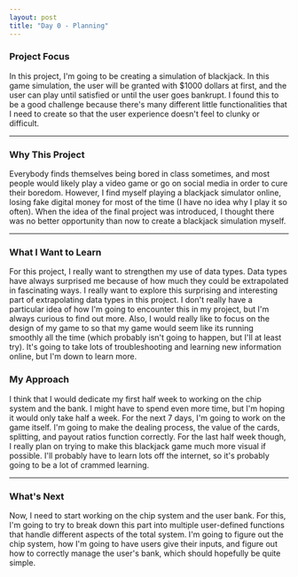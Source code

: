 ```yaml
---
layout: post
title: "Day 0 - Planning"
---
```


### Project Focus

In this project, I'm going to be creating a simulation of blackjack. In this game simulation, the user will be granted with $1000 dollars at first, and the user can play until satisfied or until the user goes bankrupt. I found this to be a good challenge because there's many different little functionalities that I need to create so that the user experience doesn't feel to clunky or difficult.

---

### Why This Project 

Everybody finds themselves being bored in class sometimes, and most people would likely play a video game or go on social media in order to cure their boredom. However, I find myself playing a blackjack simulator online, losing fake digital money for most of the time (I have no idea why I play it so often). When the idea of the final project was introduced, I thought there was no better opportunity than now to create a blackjack simulation myself.

---

### What I Want to Learn

For this project, I really want to strengthen my use of data types. Data types have always surprised me because of how much they could be extrapolated in fascinating ways. I really want to explore this surprising and interesting part of extrapolating data types in this project. I don't really have a particular idea of how I'm going to encounter this in my project, but I'm always curious to find out more. Also, I would really like to focus on the design of my game to so that my game would seem like its running smoothly all the time (which probably isn't going to happen, but I'll at least try). It's going to take lots of troubleshooting and learning new information online, but I'm down to learn more.



### My Approach 

I think that I would dedicate my first half week to working on the chip system and the bank. I might have to spend even more time, but I'm hoping it would only take half a week. For the next 7 days, I'm going to work on the game itself. I'm going to make the dealing process, the value of the cards, splitting, and payout ratios function correctly. For the last half week though, I really plan on trying to make this blackjack game much more visual if possible. I'll probably have to learn lots off the internet, so it's probably going to be a lot of crammed learning.

---

### What's Next

Now, I need to start working on the chip system and the user bank. For this, I'm going to try to break down this part into multiple user-defined functions that handle different aspects of the total system. I'm going to figure out the chip system, how I'm going to have users give their inputs, and figure out how to correctly manage the user's bank, which should hopefully be quite simple.
